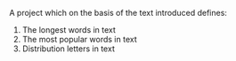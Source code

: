 
A project which on the basis of the text introduced defines: 
1. The longest words in text
2. The most popular words in text
3. Distribution letters in text
